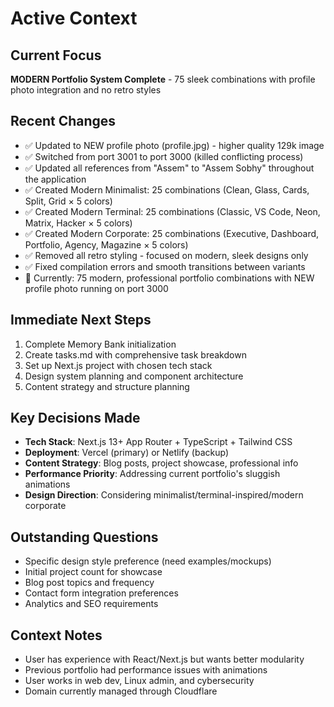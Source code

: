 # Active Context

## Current Focus
**MODERN Portfolio System Complete** - 75 sleek combinations with profile photo integration and no retro styles

## Recent Changes
- ✅ Updated to NEW profile photo (profile.jpg) - higher quality 129k image
- ✅ Switched from port 3001 to port 3000 (killed conflicting process)
- ✅ Updated all references from "Assem" to "Assem Sobhy" throughout the application
- ✅ Created Modern Minimalist: 25 combinations (Clean, Glass, Cards, Split, Grid × 5 colors)
- ✅ Created Modern Terminal: 25 combinations (Classic, VS Code, Neon, Matrix, Hacker × 5 colors)
- ✅ Created Modern Corporate: 25 combinations (Executive, Dashboard, Portfolio, Agency, Magazine × 5 colors)
- ✅ Removed all retro styling - focused on modern, sleek designs only
- ✅ Fixed compilation errors and smooth transitions between variants
- 🔄 Currently: 75 modern, professional portfolio combinations with NEW profile photo running on port 3000

## Immediate Next Steps
1. Complete Memory Bank initialization
2. Create tasks.md with comprehensive task breakdown
3. Set up Next.js project with chosen tech stack
4. Design system planning and component architecture
5. Content strategy and structure planning

## Key Decisions Made
- **Tech Stack**: Next.js 13+ App Router + TypeScript + Tailwind CSS
- **Deployment**: Vercel (primary) or Netlify (backup)
- **Content Strategy**: Blog posts, project showcase, professional info
- **Performance Priority**: Addressing current portfolio's sluggish animations
- **Design Direction**: Considering minimalist/terminal-inspired/modern corporate

## Outstanding Questions
- Specific design style preference (need examples/mockups)
- Initial project count for showcase
- Blog post topics and frequency
- Contact form integration preferences
- Analytics and SEO requirements

## Context Notes
- User has experience with React/Next.js but wants better modularity
- Previous portfolio had performance issues with animations
- User works in web dev, Linux admin, and cybersecurity
- Domain currently managed through Cloudflare